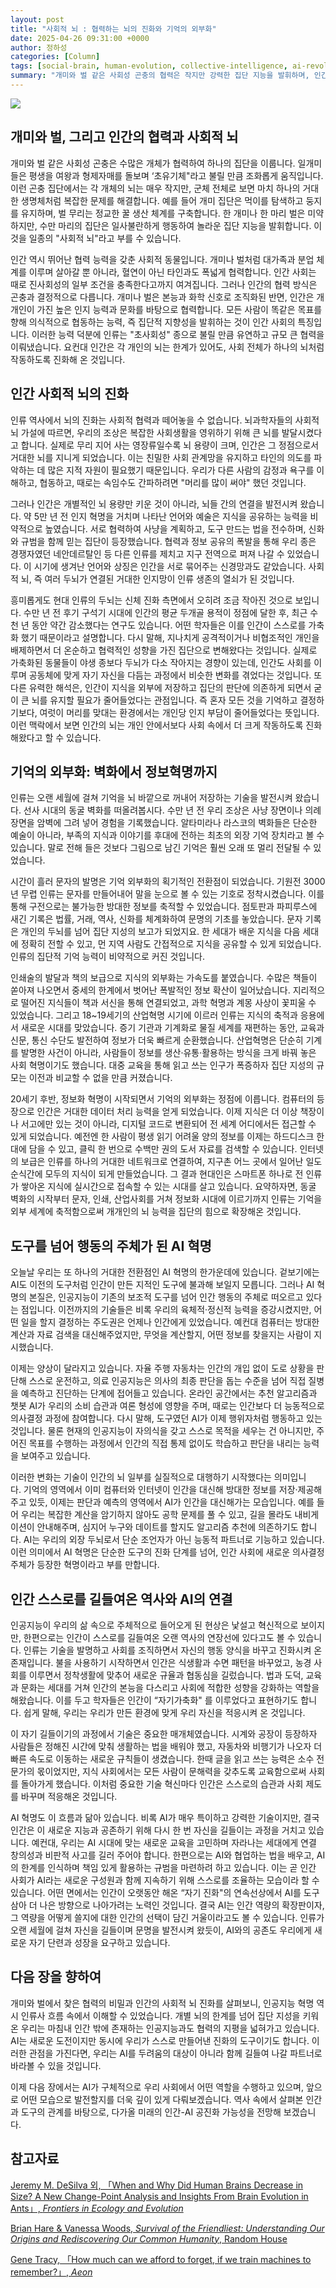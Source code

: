 ```yaml
---
layout: post
title: "사회적 뇌 : 협력하는 뇌의 진화와 기억의 외부화"
date: 2025-04-26 09:31:00 +0000
author: 정하성
categories: [Column]
tags: [social-brain, human-evolution, collective-intelligence, ai-revolution, technological-evolution, memory-externalization, human-cooperation]
summary: "개미와 벌 같은 사회성 곤충의 협력은 작지만 강력한 집단 지능을 발휘하며, 인간도 높은 인지 능력과 문화를 기반으로 한 협력을 통해 초사회성 종으로 발전했습니다. 인류의 뇌 진화는 사회적 협력과 밀접하게 연결되어 있으며, 기억의 외부화는 벽화에서 정보화 시대까지 발전해 왔습니다. 현대에는 AI 혁명이 인간 행동의 주체로 떠오르고 있으며, 인간 사회는 AI와의 공존을 통해 새로운 자기 진화의 길을 모색하고 있습니다."
---
```


![](https://haseong.github.io/assets/images/posts/1e14f32e7b6080208d71d4f79f7ef9ef.jpg)

## **개미와 벌, 그리고 인간의 협력과 사회적 뇌**

개미와 벌 같은 사회성 곤충은 수많은 개체가 협력하여 하나의 집단을 이룹니다. 일개미들은 평생을 여왕과 형제자매를 돌보며 ‘초유기체"라고 불릴 만큼 조화롭게 움직입니다. 이런 곤충 집단에서는 각 개체의 뇌는 매우 작지만, 군체 전체로 보면 마치 하나의 거대한 생명체처럼 복잡한 문제를 해결합니다. 예를 들어 개미 집단은 먹이를 탐색하고 둥지를 유지하며, 벌 무리는 정교한 꿀 생산 체계를 구축합니다. 한 개미나 한 마리 벌은 미약하지만, 수만 마리의 집단은 일사불란하게 행동하여 놀라운 집단 지능을 발휘합니다. 이것을 일종의 "사회적 뇌"라고 부를 수 있습니다.

인간 역시 뛰어난 협력 능력을 갖춘 사회적 동물입니다. 개미나 벌처럼 대가족과 분업 체계를 이루며 살아갈 뿐 아니라, 혈연이 아닌 타인과도 폭넓게 협력합니다. 인간 사회는 때로 진사회성의 일부 조건을 충족한다고까지 여겨집니다. 그러나 인간의 협력 방식은 곤충과 결정적으로 다릅니다. 개미나 벌은 본능과 화학 신호로 조직화된 반면, 인간은 개개인이 가진 높은 인지 능력과 문화를 바탕으로 협력합니다. 모든 사람이 똑같은 목표를 향해 의식적으로 협동하는 능력, 즉 집단적 지향성을 발휘하는 것이 인간 사회의 특징입니다. 이러한 능력 덕분에 인류는 "초사회성" 종으로 불릴 만큼 유연하고 규모 큰 협력을 이뤄냈습니다. 요컨대 인간은 각 개인의 뇌는 한계가 있어도, 사회 전체가 하나의 뇌처럼 작동하도록 진화해 온 것입니다.

## **인간 사회적 뇌의 진화**

인류 역사에서 뇌의 진화는 사회적 협력과 떼어놓을 수 없습니다. 뇌과학자들의 사회적 뇌 가설에 따르면, 우리의 조상은 복잡한 사회생활을 영위하기 위해 큰 뇌를 발달시켰다고 합니다. 실제로 무리 지어 사는 영장류일수록 뇌 용량이 크며, 인간은 그 정점으로서 거대한 뇌를 지니게 되었습니다. 이는 친밀한 사회 관계망을 유지하고 타인의 의도를 파악하는 데 많은 지적 자원이 필요했기 때문입니다. 우리가 다른 사람의 감정과 욕구를 이해하고, 협동하고, 때로는 속임수도 간파하려면 "머리를 많이 써야" 했던 것입니다.

그러나 인간은 개별적인 뇌 용량만 키운 것이 아니라, 뇌들 간의 연결을 발전시켜 왔습니다. 약 5만 년 전 인지 혁명을 거치며 나타난 언어와 예술은 지식을 공유하는 능력을 비약적으로 높였습니다. 서로 협력하여 사냥을 계획하고, 도구 만드는 법을 전수하며, 신화와 규범을 함께 믿는 집단이 등장했습니다. 협력과 정보 공유의 폭발을 통해 우리 종은 경쟁자였던 네안데르탈인 등 다른 인류를 제치고 지구 전역으로 퍼져 나갈 수 있었습니다. 이 시기에 생겨난 언어와 상징은 인간을 서로 묶어주는 신경망과도 같았습니다. 사회적 뇌, 즉 여러 두뇌가 연결된 거대한 인지망이 인류 생존의 열쇠가 된 것입니다.

흥미롭게도 현대 인류의 두뇌는 신체 진화 측면에서 오히려 조금 작아진 것으로 보입니다. 수만 년 전 후기 구석기 시대에 인간의 평균 두개골 용적이 정점에 달한 후, 최근 수천 년 동안 약간 감소했다는 연구도 있습니다. 어떤 학자들은 이를 인간이 스스로를 가축화 했기 때문이라고 설명합니다. 다시 말해, 지나치게 공격적이거나 비협조적인 개인을 배제하면서 더 온순하고 협력적인 성향을 가진 집단으로 변해왔다는 것입니다. 실제로 가축화된 동물들이 야생 종보다 두뇌가 다소 작아지는 경향이 있는데, 인간도 사회를 이루며 공동체에 맞게 자기 자신을 다듬는 과정에서 비슷한 변화를 겪었다는 것입니다. 또 다른 유력한 해석은, 인간이 지식을 외부에 저장하고 집단의 판단에 의존하게 되면서 굳이 큰 뇌를 유지할 필요가 줄어들었다는 관점입니다. 즉 혼자 모든 것을 기억하고 결정하기보다, 여럿이 머리를 맞대는 환경에서는 개인당 인지 부담이 줄어들었다는 뜻입니다. 이런 맥락에서 보면 인간의 뇌는 개인 안에서보다 사회 속에서 더 크게 작동하도록 진화해왔다고 할 수 있습니다.

## **기억의 외부화: 벽화에서 정보혁명까지**

인류는 오랜 세월에 걸쳐 기억을 뇌 바깥으로 꺼내어 저장하는 기술을 발전시켜 왔습니다. 선사 시대의 동굴 벽화를 떠올려봅시다. 수만 년 전 우리 조상은 사냥 장면이나 의례 장면을 암벽에 그려 넣어 경험을 기록했습니다. 알타미라나 라스코의 벽화들은 단순한 예술이 아니라, 부족의 지식과 이야기를 후대에 전하는 최초의 외장 기억 장치라고 볼 수 있습니다. 말로 전해 들은 것보다 그림으로 남긴 기억은 훨씬 오래 또 멀리 전달될 수 있었습니다.

시간이 흘러 문자의 발명은 기억 외부화의 획기적인 전환점이 되었습니다. 기원전 3000년 무렵 인류는 문자를 만들어내어 말을 눈으로 볼 수 있는 기호로 정착시켰습니다. 이를 통해 구전으로는 불가능한 방대한 정보를 축적할 수 있었습니다. 점토판과 파피루스에 새긴 기록은 법률, 거래, 역사, 신화를 체계화하여 문명의 기초를 놓았습니다. 문자 기록은 개인의 두뇌를 넘어 집단 지성의 보고가 되었지요. 한 세대가 배운 지식을 다음 세대에 정확히 전할 수 있고, 먼 지역 사람도 간접적으로 지식을 공유할 수 있게 되었습니다. 인류의 집단적 기억 능력이 비약적으로 커진 것입니다.

인쇄술의 발달과 책의 보급으로 지식의 외부화는 가속도를 붙였습니다. 수많은 책들이 쏟아져 나오면서 중세의 한계에서 벗어난 폭발적인 정보 확산이 일어났습니다. 지리적으로 떨어진 지식들이 책과 서신을 통해 연결되었고, 과학 혁명과 계몽 사상이 꽃피울 수 있었습니다. 그리고 18~19세기의 산업혁명 시기에 이르러 인류는 지식의 축적과 응용에서 새로운 시대를 맞았습니다. 증기 기관과 기계화로 물질 세계를 재편하는 동안, 교육과 신문, 통신 수단도 발전하여 정보가 더욱 빠르게 순환했습니다. 산업혁명은 단순히 기계를 발명한 사건이 아니라, 사람들이 정보를 생산·유통·활용하는 방식을 크게 바꿔 놓은 사회 혁명이기도 했습니다. 대중 교육을 통해 읽고 쓰는 인구가 폭증하자 집단 지성의 규모는 이전과 비교할 수 없을 만큼 커졌습니다.

20세기 후반, 정보화 혁명이 시작되면서 기억의 외부화는 정점에 이릅니다. 컴퓨터의 등장으로 인간은 거대한 데이터 처리 능력을 얻게 되었습니다. 이제 지식은 더 이상 책장이나 서고에만 있는 것이 아니라, 디지털 코드로 변환되어 전 세계 어디에서든 접근할 수 있게 되었습니다. 예전엔 한 사람이 평생 읽기 어려울 양의 정보를 이제는 하드디스크 한 대에 담을 수 있고, 클릭 한 번으로 수백만 권의 도서 자료를 검색할 수 있습니다. 인터넷의 보급은 인류를 하나의 거대한 네트워크로 연결하여, 지구촌 어느 곳에서 일어난 일도 순식간에 모두의 지식이 되게 만들었습니다. 그 결과 현대인은 스마트폰 하나로 전 인류가 쌓아온 지식에 실시간으로 접속할 수 있는 시대를 살고 있습니다. 요약하자면, 동굴 벽화의 시작부터 문자, 인쇄, 산업사회를 거쳐 정보화 시대에 이르기까지 인류는 기억을 외부 세계에 축적함으로써 개개인의 뇌 능력을 집단의 힘으로 확장해온 것입니다.

## **도구를 넘어 행동의 주체가 된 AI 혁명**

오늘날 우리는 또 하나의 거대한 전환점인 AI 혁명의 한가운데에 있습니다. 겉보기에는 AI도 이전의 도구처럼 인간이 만든 지적인 도구에 불과해 보일지 모릅니다. 그러나 AI 혁명의 본질은, 인공지능이 기존의 보조적 도구를 넘어 인간 행동의 주체로 떠오르고 있다는 점입니다. 이전까지의 기술들은 비록 우리의 육체적·정신적 능력을 증강시켰지만, 어떤 일을 할지 결정하는 주도권은 언제나 인간에게 있었습니다. 예컨대 컴퓨터는 방대한 계산과 자료 검색을 대신해주었지만, 무엇을 계산할지, 어떤 정보를 찾을지는 사람이 지시했습니다.

이제는 양상이 달라지고 있습니다. 자율 주행 자동차는 인간의 개입 없이 도로 상황을 판단해 스스로 운전하고, 의료 인공지능은 의사의 최종 판단을 돕는 수준을 넘어 직접 질병을 예측하고 진단하는 단계에 접어들고 있습니다. 온라인 공간에서는 추천 알고리즘과 챗봇 AI가 우리의 소비 습관과 여론 형성에 영향을 주며, 때로는 인간보다 더 능동적으로 의사결정 과정에 참여합니다. 다시 말해, 도구였던 AI가 이제 행위자처럼 행동하고 있는 것입니다. 물론 현재의 인공지능이 자의식을 갖고 스스로 목적을 세우는 건 아니지만, 주어진 목표를 수행하는 과정에서 인간의 직접 통제 없이도 학습하고 판단을 내리는 능력을 보여주고 있습니다.

이러한 변화는 기술이 인간의 뇌 일부를 실질적으로 대행하기 시작했다는 의미입니다. 기억의 영역에서 이미 컴퓨터와 인터넷이 인간을 대신해 방대한 정보를 저장·제공해주고 있듯, 이제는 판단과 예측의 영역에서 AI가 인간을 대신해가는 모습입니다. 예를 들어 우리는 복잡한 계산을 암기하지 않아도 공학 문제를 풀 수 있고, 길을 몰라도 내비게이션이 안내해주며, 심지어 누구와 데이트를 할지도 알고리즘 추천에 의존하기도 합니다. AI는 우리의 외장 두뇌로서 단순 조언자가 아닌 능동적 파트너로 기능하고 있습니다. 이런 의미에서 AI 혁명은 단순한 도구의 진화 단계를 넘어, 인간 사회에 새로운 의사결정 주체가 등장한 혁명이라고 부를 만합니다.

## **인간 스스로를 길들여온 역사와 AI의 연결**

인공지능이 우리의 삶 속으로 주체적으로 들어오게 된 현상은 낯설고 혁신적으로 보이지만, 한편으로는 인간이 스스로를 길들여온 오랜 역사의 연장선에 있다고도 볼 수 있습니다. 인류는 기술을 발명하고 사회를 조직하면서 자신의 행동 양식을 바꾸고 진화시켜 온 존재입니다. 불을 사용하기 시작하면서 인간은 식생활과 수면 패턴을 바꾸었고, 농경 사회를 이루면서 정착생활에 맞추어 새로운 규율과 협동심을 길렀습니다. 법과 도덕, 교육과 문화는 세대를 거쳐 인간의 본능을 다스리고 사회에 적합한 성향을 강화하는 역할을 해왔습니다. 이를 두고 학자들은 인간이 “자기가축화" 를 이루었다고 표현하기도 합니다. 쉽게 말해, 우리는 우리가 만든 환경에 맞게 우리 자신을 적응시켜 온 것입니다.

이 자기 길들이기의 과정에서 기술은 중요한 매개체였습니다. 시계와 공장이 등장하자 사람들은 정해진 시간에 맞춰 생활하는 법을 배워야 했고, 자동차와 비행기가 나오자 더 빠른 속도로 이동하는 새로운 규칙들이 생겼습니다. 한때 글을 읽고 쓰는 능력은 소수 전문가의 몫이었지만, 지식 사회에서는 모든 사람이 문해력을 갖추도록 교육함으로써 사회를 돌아가게 했습니다. 이처럼 중요한 기술 혁신마다 인간은 스스로의 습관과 사회 제도를 바꾸며 적응해온 것입니다.

AI 혁명도 이 흐름과 닮아 있습니다. 비록 AI가 매우 특이하고 강력한 기술이지만, 결국 인간은 이 새로운 지능과 공존하기 위해 다시 한 번 자신을 길들이는 과정을 거치고 있습니다. 예컨대, 우리는 AI 시대에 맞는 새로운 교육을 고민하며 자라나는 세대에게 연결 창의성과 비판적 사고를 길러 주어야 합니다. 한편으로는 AI와 협업하는 법을 배우고, AI의 한계를 인식하며 책임 있게 활용하는 규범을 마련하려 하고 있습니다. 이는 곧 인간 사회가 AI라는 새로운 구성원과 함께 지속하기 위해 스스로를 조율하는 모습이라 할 수 있습니다. 어떤 면에서는 인간이 오랫동안 해온 “자기 진화"의 연속선상에서 AI를 도구 삼아 더 나은 방향으로 나아가려는 노력인 것입니다. 결국 AI는 인간 역량의 확장판이자, 그 역량을 어떻게 쓸지에 대한 인간의 선택이 담긴 거울이라고도 볼 수 있습니다. 인류가 오랜 세월에 걸쳐 자신을 길들이며 문명을 발전시켜 왔듯이, AI와의 공존도 우리에게 새로운 자기 단련과 성장을 요구하고 있습니다.

## **다음 장을 향하여**

개미와 벌에서 찾은 협력의 비밀과 인간의 사회적 뇌 진화를 살펴보니, 인공지능 혁명 역시 인류사 흐름 속에서 이해할 수 있었습니다. 개별 뇌의 한계를 넘어 집단 지성을 키워 온 우리는 마침내 인간 밖에 존재하는 인공지능과도 협력의 지평을 넓혀가고 있습니다. AI는 새로운 도전이지만 동시에 우리가 스스로 만들어낸 진화의 도구이기도 합니다. 이러한 관점을 가진다면, 우리는 AI를 두려움의 대상이 아니라 함께 길들여 나갈 파트너로 바라볼 수 있을 것입니다.

이제 다음 장에서는 AI가 구체적으로 우리 사회에서 어떤 역할을 수행하고 있으며, 앞으로 어떤 모습으로 발전할지를 더욱 깊이 있게 다뤄보겠습니다. 역사 속에서 살펴본 인간과 도구의 관계를 바탕으로, 다가올 미래의 인간-AI 공진화 가능성을 전망해 보겠습니다.

## **참고자료**

[Jeremy M. DeSilva 외, 「When and Why Did Human Brains Decrease in Size? A New Change-Point Analysis and Insights From Brain Evolution in Ants」, ](https://doi.org/10.3389/fevo.2021.742639)[*Frontiers in Ecology and Evolution*](https://doi.org/10.3389/fevo.2021.742639)

[Brian Hare & Vanessa Woods, ](https://www.amazon.com/Survival-Friendliest-Understanding-Rediscovering-Humanity/dp/0399590668)[*Survival of the Friendliest: Understanding Our Origins and Rediscovering Our Common Humanity*](https://www.amazon.com/Survival-Friendliest-Understanding-Rediscovering-Humanity/dp/0399590668)[, Random House](https://www.amazon.com/Survival-Friendliest-Understanding-Rediscovering-Humanity/dp/0399590668)

[Gene Tracy, 「How much can we afford to forget, if we train machines to remember?」, ](https://aeon.co/ideas/how-much-can-we-afford-to-forget-if-we-train-machines-to-remember)[*Aeon*](https://aeon.co/ideas/how-much-can-we-afford-to-forget-if-we-train-machines-to-remember)



